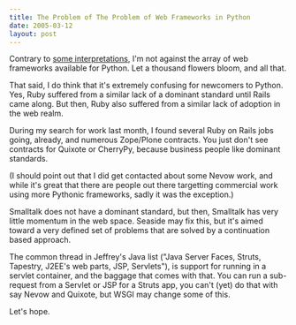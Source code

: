 ```yaml
---
title: The Problem of The Problem of Web Frameworks in Python
date: 2005-03-12
layout: post
---
```


Contrary to [some interpretations][1], I'm not against the array of web
frameworks available for Python. Let a thousand flowers bloom, and all that.

That said, I do think that it's extremely confusing for newcomers to Python.
Yes, Ruby suffered from a similar lack of a dominant standard until Rails
came along. But then, Ruby also suffered from a similar lack of adoption in the
web realm.

During my search for work last month, I found several Ruby on Rails jobs going,
already, and numerous Zope/Plone contracts. You just don't see contracts
for Quixote or CherryPy, because business people like dominant standards.

(I should point out that I did get contacted about some Nevow work, and
while it's great that there are people out there targetting commercial
work using more Pythonic frameworks, sadly it was the exception.)

Smalltalk does not have a dominant standard, but then, Smalltalk has very
little momentum in the web space. Seaside may fix this, but it's aimed
toward a very defined set of problems that are solved by a continuation
based approach.

The common thread in Jeffrey's Java list ("Java Server Faces, Struts, Tapestry,
J2EE's web parts, JSP, Servlets"), is support for running in a servlet
container, and the baggage that comes with that. You can run a sub-request
from a Servlet or JSP for a Struts app, you can't (yet) do that with
say Nevow and Quixote, but WSGI may change some of this.

Let's hope.

[1]: http://toulouse.amber.org/archives/2005/03/12/numerous_web_frameworks.html
